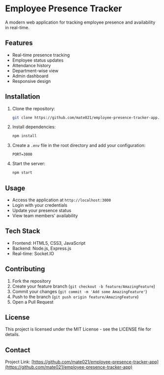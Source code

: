 # Employee Presence Tracker

A modern web application for tracking employee presence and availability in real-time.

## Features

- Real-time presence tracking
- Employee status updates
- Attendance history
- Department-wise view
- Admin dashboard
- Responsive design

## Installation

1. Clone the repository:
   ```bash
   git clone https://github.com/mate021/employee-presence-tracker-app.git
   ```

2. Install dependencies:
   ```bash
   npm install
   ```

3. Create a `.env` file in the root directory and add your configuration:
   ```
   PORT=3000
   ```

4. Start the server:
   ```bash
   npm start
   ```

## Usage

- Access the application at `http://localhost:3000`
- Login with your credentials
- Update your presence status
- View team members' availability

## Tech Stack

- Frontend: HTML5, CSS3, JavaScript
- Backend: Node.js, Express.js
- Real-time: Socket.IO

## Contributing

1. Fork the repository
2. Create your feature branch (`git checkout -b feature/AmazingFeature`)
3. Commit your changes (`git commit -m 'Add some AmazingFeature'`)
4. Push to the branch (`git push origin feature/AmazingFeature`)
5. Open a Pull Request

## License

This project is licensed under the MIT License - see the LICENSE file for details.

## Contact

Project Link: [https://github.com/mate021/employee-presence-tracker-app](https://github.com/mate021/employee-presence-tracker-app)